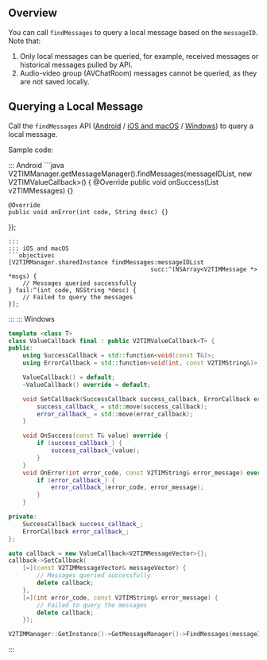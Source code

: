 ## Overview
You can call `findMessages` to query a local message based on the `messageID`. Note that:
1. Only local messages can be queried, for example, received messages or historical messages pulled by API.
2. Audio-video group (AVChatRoom) messages cannot be queried, as they are not saved locally.

## Querying a Local Message
Call the `findMessages` API ([Android](https://im.sdk.qcloud.com/doc/en/classcom_1_1tencent_1_1imsdk_1_1v2_1_1V2TIMMessageManager.html#ad0dbaec04bc389d01f815f46c550e2fd) / [iOS and macOS](https://im.sdk.qcloud.com/doc/en/categoryV2TIMManager_07Message_08.html#a4a0c47d706d8784656225c1e9065f6f1) / [Windows](https://im.sdk.qcloud.com/doc/en/classV2TIMMessageManager.html#ac5531e73378b8b8eadd056ba99e5427e)) to query a local message.

Sample code:

<dx-tabs>
::: Android
```java
V2TIMManager.getMessageManager().findMessages(messageIDList, new V2TIMValueCallback<List<V2TIMMessage>>() {
    @Override
    public void onSuccess(List<V2TIMMessage> v2TIMMessages) {}

    @Override
    public void onError(int code, String desc) {}
});
```
:::
::: iOS and macOS
```objectivec
[V2TIMManager.sharedInstance findMessages:messageIDList
                                        succ:^(NSArray<V2TIMMessage *> *msgs) {
    // Messages queried successfully
} fail:^(int code, NSString *desc) {
    // Failed to query the messages
}];
```
:::
::: Windows
```cpp
template <class T>
class ValueCallback final : public V2TIMValueCallback<T> {
public:
    using SuccessCallback = std::function<void(const T&)>;
    using ErrorCallback = std::function<void(int, const V2TIMString&)>;

    ValueCallback() = default;
    ~ValueCallback() override = default;

    void SetCallback(SuccessCallback success_callback, ErrorCallback error_callback) {
        success_callback_ = std::move(success_callback);
        error_callback_ = std::move(error_callback);
    }

    void OnSuccess(const T& value) override {
        if (success_callback_) {
            success_callback_(value);
        }
    }
    void OnError(int error_code, const V2TIMString& error_message) override {
        if (error_callback_) {
            error_callback_(error_code, error_message);
        }
    }

private:
    SuccessCallback success_callback_;
    ErrorCallback error_callback_;
};

auto callback = new ValueCallback<V2TIMMessageVector>{};
callback->SetCallback(
    [=](const V2TIMMessageVector& messageVector) {
        // Messages queried successfully
        delete callback;
    },
    [=](int error_code, const V2TIMString& error_message) {
        // Failed to query the messages
        delete callback;
    });

V2TIMManager::GetInstance()->GetMessageManager()->FindMessages(messageIDList, callback);
```
:::
</dx-tabs>

